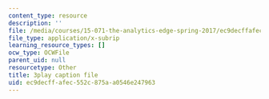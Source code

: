 ```yaml
---
content_type: resource
description: ''
file: /media/courses/15-071-the-analytics-edge-spring-2017/ec9decffafec552c875aa0546e247963_lm_qReHVm0A.vtt
file_type: application/x-subrip
learning_resource_types: []
ocw_type: OCWFile
parent_uid: null
resourcetype: Other
title: 3play caption file
uid: ec9decff-afec-552c-875a-a0546e247963
---
```

